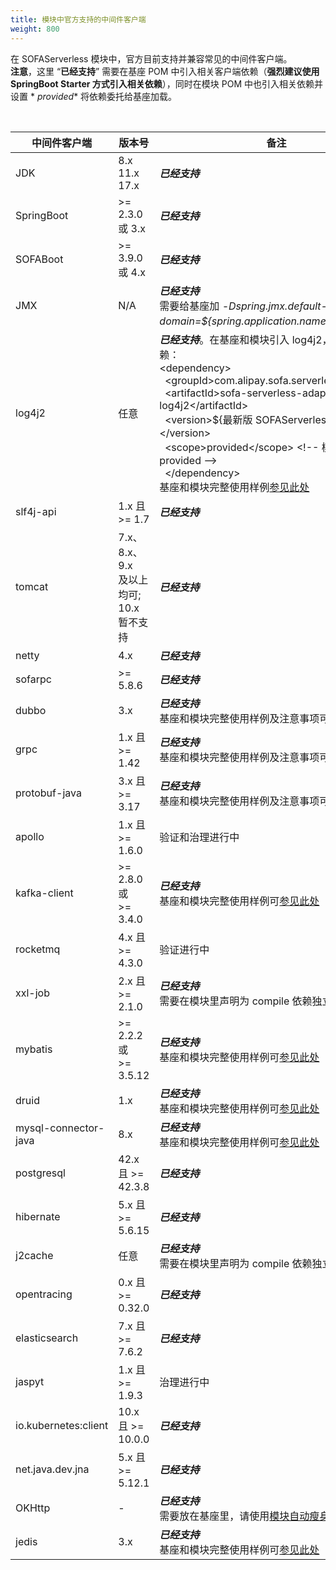 ```yaml
---
title: 模块中官方支持的中间件客户端
weight: 800
---
```


在 SOFAServerless 模块中，官方目前支持并兼容常见的中间件客户端。<br />**注意**，这里 “**已经支持**” 需要在基座 POM
中引入相关客户端依赖（**强烈建议使用 SpringBoot Starter 方式引入相关依赖**），同时在模块 POM 中也引入相关依赖并设置 *
*<scope>provided</scope>** 将依赖委托给基座加载。

<br/>

| 中间件客户端               | 版本号                                | 备注                                                                                                                                                                                                                                                                                                                                                                                                                                                                                                                              |
|----------------------|------------------------------------|---------------------------------------------------------------------------------------------------------------------------------------------------------------------------------------------------------------------------------------------------------------------------------------------------------------------------------------------------------------------------------------------------------------------------------------------------------------------------------------------------------------------------------|
| JDK                  | 8.x<br />11.x<br />17.x            | _**已经支持**_<br />                                                                                                                                                                                                                                                                                                                                                                                                                                                                                                                |
| SpringBoot           | >= 2.3.0  或  3.x                   | _**已经支持**_<br />                                                                                                                                                                                                                                                                                                                                                                                                                                                                                                                |
| SOFABoot             | >= 3.9.0  或  4.x                   | _**已经支持**_<br />                                                                                                                                                                                                                                                                                                                                                                                                                                                                                                                |
| JMX                  | N/A                                | _**已经支持**_<br /> 需要给基座加  _-Dspring.jmx.default-domain=${spring.application.name}_  启动参数 <br />                                                                                                                                                                                                                                                                                                                                                                                                                                        |
| log4j2               | 任意                                 | _**已经支持**_。在基座和模块引入 log4j2，并额外引入依赖：<br/>&lt;dependency&gt;<br/>&nbsp;&nbsp;&lt;groupId&gt;com.alipay.sofa.serverless&lt;/groupId&gt;<br/>&nbsp;&nbsp;&lt;artifactId&gt;sofa-serverless-adapter-log4j2&lt;/artifactId&gt;<br/>&nbsp;&nbsp;&lt;version&gt;${最新版 SOFAServerless 版本}&lt;/version&gt;<br/>&nbsp;&nbsp;&lt;scope&gt;provided&lt;/scope&gt; &lt;!-- 模块需要 provided --&gt;<br/>&nbsp;&nbsp;&lt;/dependency&gt;<br/>基座和模块完整使用样例[参见此处](https://github.com/sofastack/sofa-serverless/blob/master/samples/logging/README.md) |
| slf4j-api            | 1.x 且 >= 1.7                       | _**已经支持**_<br />                                                                                                                                                                                                                                                                                                                                                                                                                                                                                                                |
| tomcat               | 7.x、8.x、9.x <br />及以上均可; 10.x 暂不支持 | _**已经支持**_<br />                                                                                                                                                                                                                                                                                                                                                                                                                                                                                                                |
| netty                | 4.x                                | _**已经支持**_<br />                                                                                                                                                                                                                                                                                                                                                                                                                                                                                                                |
| sofarpc              | >= 5.8.6                           | _**已经支持**_<br />                                                                                                                                                                                                                                                                                                                                                                                                                                                                                                                |
| dubbo                | 3.x                                | _**已经支持**_<br/>基座和模块完整使用样例及注意事项可[参见此处](https://github.com/sofastack/sofa-serverless/blob/master/samples/dubbo-samples/rpc/grpc)                                                                                                                                                                                                                                                                                                                                                                                                 |
| grpc                 | 1.x 且 >= 1.42                      | _**已经支持**_<br/>基座和模块完整使用样例及注意事项可[参见此处](https://github.com/sofastack/sofa-serverless/blob/master/samples/dubbo-samples/rpc/grpc)                                                                                                                                                                                                                                                                                                                                                                                                 |
| protobuf-java        | 3.x 且 >= 3.17                      | _**已经支持**_<br/>基座和模块完整使用样例及注意事项可[参见此处](https://github.com/sofastack/sofa-serverless/blob/master/samples/dubbo-samples/rpc/grpc)                                                                                                                                                                                                                                                                                                                                                                                                 |
| apollo               | 1.x 且 >= 1.6.0                     | 验证和治理进行中 <br/>                                                                                                                                                                                                                                                                                                                                                                                                                                                                                                                  |
| kafka-client         | >= 2.8.0  或<br />>= 3.4.0          | _**已经支持**_<br />基座和模块完整使用样例可[参见此处](https://github.com/sofastack/sofa-serverless/blob/master/samples/logging/README.md)                                                                                                                                                                                                                                                                                                                                                                                                          |
| rocketmq             | 4.x 且 >= 4.3.0                     | 验证进行中 <br/>                                                                                                                                                                                                                                                                                                                                                                                                                                                                                                                     |
| xxl-job              | 2.x 且 >= 2.1.0                     | _**已经支持**_<br />需要在模块里声明为 compile 依赖独立使用 <br/>                                                                                                                                                                                                                                                                                                                                                                                                                                                                               |
| mybatis              | >= 2.2.2  或<br />>= 3.5.12         | _**已经支持**_<br />基座和模块完整使用样例可[参见此处](https://github.com/sofastack/sofa-serverless/blob/master/samples/springboot-samples/db/mybatis/README.md)                                                                                                                                                                                                                                                                                                                                                                                    |
| druid                | 1.x                                | _**已经支持**_<br />基座和模块完整使用样例可[参见此处](https://github.com/sofastack/sofa-serverless/blob/master/samples/springboot-samples/db/mybatis/README.md)                                                                                                                                                                                                                                                                                                                                                                                    |
| mysql-connector-java | 8.x                                | _**已经支持**_<br />基座和模块完整使用样例可[参见此处](https://github.com/sofastack/sofa-serverless/blob/master/samples/springboot-samples/db/mybatis/README.md)                                                                                                                                                                                                                                                                                                                                                                                    |
| postgresql           | 42.x 且 >= 42.3.8                   | _**已经支持**_                                                                                                                                                                                                                                                                                                                                                                                                                                                                                                                      |
| hibernate            | 5.x 且 >= 5.6.15                    | _**已经支持**_                                                                                                                                                                                                                                                                                                                                                                                                                                                                                                                      |
| j2cache              | 任意                                 | _**已经支持**_<br />需要在模块里声明为 compile 依赖独立使用 <br/>                                                                                                                                                                                                                                                                                                                                                                                                                                                                               |
| opentracing          | 0.x 且 >= 0.32.0                    | _**已经支持**_                                                                                                                                                                                                                                                                                                                                                                                                                                                                                                                      |
| elasticsearch        | 7.x 且 >= 7.6.2                     | _**已经支持**_                                                                                                                                                                                                                                                                                                                                                                                                                                                                                                                      |
| jaspyt               | 1.x 且 >= 1.9.3                     | 治理进行中                                                                                                                                                                                                                                                                                                                                                                                                                                                                                                                           |
| io.kubernetes:client | 10.x 且 >= 10.0.0                   | _**已经支持**_                                                                                                                                                                                                                                                                                                                                                                                                                                                                                                                      |
| net.java.dev.jna     | 5.x 且 >= 5.12.1                    | _**已经支持**_                                                                                                                                                                                                                                                                                                                                                                                                                                                                                                                      |
| OKHttp               | -                                  | _**已经支持**_<br/>需要放在基座里，请使用[模块自动瘦身能力](https://github.com/sofastack/sofa-serverless/blob/master/docs/content/zh-cn/docs/tutorials/module-development/module-slimming.md)                                                                                                                                                                                                                                                                                                                                                                   |
| jedis                | 3.x                                  | _**已经支持**_<br />基座和模块完整使用样例可[参见此处](https://github.com/sofastack/sofa-serverless/tree/master/samples/springboot-samples/redis)                                                                                                                                                                                                                                                                                                                                                        |
